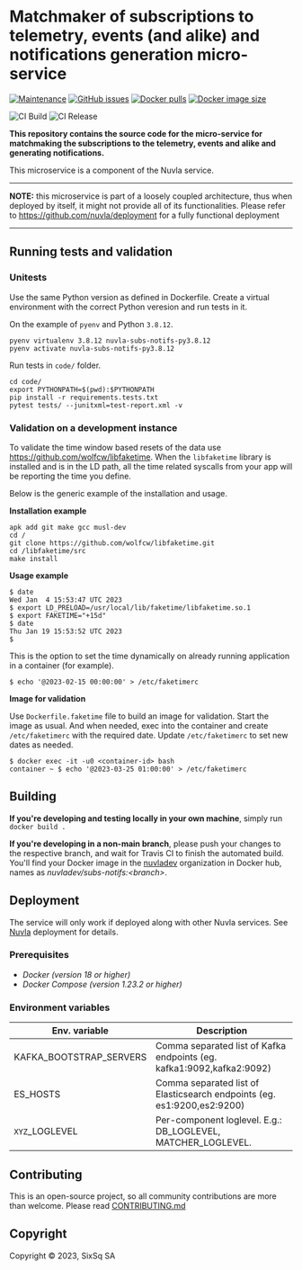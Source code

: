 # Matchmaker of subscriptions to telemetry, events (and alike) and notifications generation micro-service

[![Maintenance](https://img.shields.io/badge/Maintained%3F-yes-green.svg?style=for-the-badge)](https://github.com/nuvla/subs-notifs/graphs/commit-activity)
[![GitHub issues](https://img.shields.io/github/issues/nuvla/subs-notifs?style=for-the-badge&logo=github&logoColor=white)](https://github.com/nuvla/subs-notifs/issues)
[![Docker pulls](https://img.shields.io/docker/pulls/nuvla/subs-notifs?style=for-the-badge&logo=Docker&logoColor=white)](https://cloud.docker.com/u/nuvla/repository/docker/nuvla/subs-notifs)
[![Docker image size](https://img.shields.io/docker/image-size/nuvla/subs-notifs/master?logo=docker&logoColor=white&style=for-the-badge)](https://cloud.docker.com/u/nuvla/repository/docker/nuvla/subs-notifs)

![CI Build](https://github.com/nuvla/subs-notifs/actions/workflows/main.yml/badge.svg)
![CI Release](https://github.com/nuvla/subs-notifs/actions/workflows/release.yml/badge.svg)

**This repository contains the source code for the micro-service for matchmaking
the subscriptions to the telemetry, events and alike and generating notifications.**

This microservice is a component of the Nuvla service.

---

**NOTE:** this microservice is part of a loosely coupled architecture, thus when
deployed by itself, it might not provide all of its functionalities. Please
refer to https://github.com/nuvla/deployment for a fully functional deployment

---

## Running tests and validation

### Unitests

Use the same Python version as defined in Dockerfile. Create a virtual 
environment with the correct Python veresion and run tests in it.

On the example of `pyenv` and Python `3.8.12`.

```shell
pyenv virtualenv 3.8.12 nuvla-subs-notifs-py3.8.12
pyenv activate nuvla-subs-notifs-py3.8.12
```

Run tests in `code/` folder.

```shell
cd code/
export PYTHONPATH=$(pwd):$PYTHONPATH
pip install -r requirements.tests.txt
pytest tests/ --junitxml=test-report.xml -v
```

### Validation on a development instance

To validate the time window based resets of the data
use https://github.com/wolfcw/libfaketime. When the `libfaketime` library is
installed and is in the LD path, all the time related syscalls from your app
will be reporting the time you define.

Below is the generic example of the installation and usage.

**Installation example**

```shell
apk add git make gcc musl-dev
cd /
git clone https://github.com/wolfcw/libfaketime.git
cd /libfaketime/src
make install
```

**Usage example**

```shell
$ date
Wed Jan  4 15:53:47 UTC 2023
$ export LD_PRELOAD=/usr/local/lib/faketime/libfaketime.so.1
$ export FAKETIME="+15d"
$ date
Thu Jan 19 15:53:52 UTC 2023
$
```

This is the option to set the time dynamically on already running application in
a container (for example).

```shell
$ echo '@2023-02-15 00:00:00' > /etc/faketimerc
```

**Image for validation**

Use `Dockerfile.faketime` file to build an image for validation. Start the image
as usual. And when needed, exec into the container and create `/etc/faketimerc`
with the required date. Update `/etc/faketimerc` to set new dates as needed.

```shell
$ docker exec -it -u0 <container-id> bash 
container ~ $ echo '@2023-03-25 01:00:00' > /etc/faketimerc
```

## Building 

**If you're developing and testing locally in your own machine**, simply
run `docker build .`

**If you're developing in a non-main branch**, please push your changes to the
respective branch, and wait for Travis CI to finish the automated build. You'll
find your Docker image in the [nuvladev](https://hub.docker.com/u/nuvladev)
organization in Docker hub, names as _nuvladev/subs-notifs:\<branch\>_.

## Deployment

The service will only work if deployed along with other Nuvla services.
See [Nuvla](https://github.com/nuvla/deployment) deployment for details.

### Prerequisites

- *Docker (version 18 or higher)*
- *Docker Compose (version 1.23.2 or higher)*

### Environment variables

|Env. variable | Description |
| ------------------------ | -------------------------------------------------------------------- |
| KAFKA_BOOTSTRAP_SERVERS | Comma separated list of Kafka endpoints (eg. kafka1:9092,kafka2:9092) |
| ES_HOSTS | Comma separated list of Elasticsearch endpoints (eg. es1:9200,es2:9200) |
| `XYZ`_LOGLEVEL | Per-component loglevel. E.g.: DB_LOGLEVEL, MATCHER_LOGLEVEL. |


## Contributing

This is an open-source project, so all community contributions are more than
welcome. Please read [CONTRIBUTING.md](CONTRIBUTING.md)

## Copyright

Copyright &copy; 2023, SixSq SA

